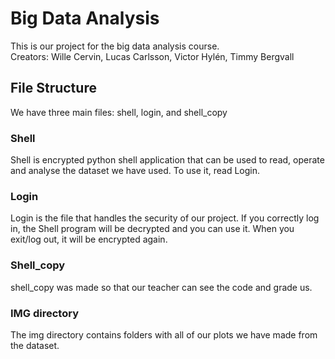 # Big Data Analysis 
This is our project for the big data analysis course.<br />
Creators: Wille Cervin, Lucas Carlsson, Victor Hylén, Timmy Bergvall
## File Structure
We have three main files: shell, login, and shell_copy
### Shell
Shell is encrypted python shell application that can be used to read, operate and analyse the dataset we have used. To use it, read Login.
### Login
Login is the file that handles the security of our project. If you correctly log in, the Shell program will be decrypted and you can use it. When you exit/log out, it will be encrypted again.
### Shell_copy
shell_copy was made so that our teacher can see the code and grade us.
### IMG directory
The img directory contains folders with all of our plots we have made from the dataset.
